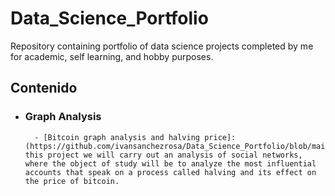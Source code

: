 # Data_Science_Portfolio
Repository containing portfolio of data science projects completed by me for academic, self learning, and hobby purposes.


## Contenido

- ### Graph Analysis

        - [Bitcoin graph analysis and halving price]:(https://github.com/ivansanchezrosa/Data_Science_Portfolio/blob/main/Graph%20Analysis/Halving%20y%20bitcoin/Halving%20y%20precio%20bitcoin.ipynb)In this project we will carry out an analysis of social networks, where the object of study will be to analyze the most influential accounts that speak on a process called halving and its effect on the price of bitcoin. 
   
